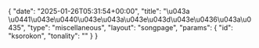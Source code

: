 {
    "date": "2025-01-26T05:31:54+00:00",
    "title": "\u043a \u0441\u043e\u0440\u043e\u043a\u043e\u043d\u043e\u0436\u043a\u0435",
    "type": "miscellaneous",
    "layout": "songpage",
    "params": {
        "id": "ksorokon",
        "tonality": ""
    }
}